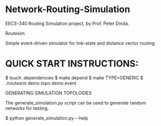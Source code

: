 # Network-Routing-Simulation
EECS-340 Routing Simulation project, by Prof. Peter Dinda.


Routesim

Simple event-driven simulator for link-state and distance vector routing.


# QUICK START INSTRUCTIONS:
$ touch .dependencies
$ make depend
$ make TYPE=GENERIC
$ ./routesim demo.topo demo.event

GENERATING SIMULATION TOPOLOGIES

The generate_simulation.py script can be used to generate random networks for
testing.

$ python generate_simulation.py --help
